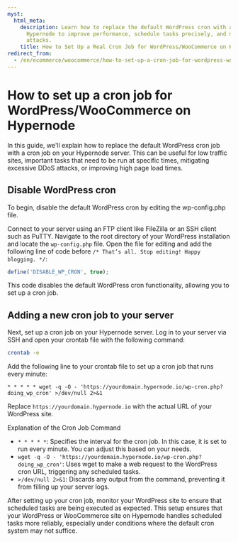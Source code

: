 ```yaml
---
myst:
  html_meta:
    description: Learn how to replace the default WordPress cron with a cron job on
      Hypernode to improve performance, schedule tasks precisely, and mitigate DDoS
      attacks.
    title: How to Set Up a Real Cron Job for WordPress/WooCommerce on Hypernode
redirect_from:
  - /en/ecommerce/woocommerce/how-to-set-up-a-cron-job-for-wordpress-woocommerce-on-hypernode/
---
```


<!-- source: https://support.hypernode.com/en/ecommerce/woocommerce/how-to-set-up-a-cron-job-for-wordpress-woocommerce-on-hypernode/ -->

# How to set up a cron job for WordPress/WooCommerce on Hypernode

In this guide, we'll explain how to replace the default WordPress cron job with a cron job on your Hypernode server. This can be useful for low traffic sites, important tasks that need to be run at specific times, mitigating excessive DDoS attacks, or improving high page load times.

## Disable WordPress cron

To begin, disable the default WordPress cron by editing the wp-config.php file.

Connect to your server using an FTP client like FileZilla or an SSH client such as PuTTY. Navigate to the root directory of your WordPress installation and locate the `wp-config.php` file. Open the file for editing and add the following line of code before `/* That’s all. Stop editing! Happy blogging. */`:

```php
define('DISABLE_WP_CRON', true);
```

This code disables the default WordPress cron functionality, allowing you to set up a cron job.

## Adding a new cron job to your server

Next, set up a cron job on your Hypernode server. Log in to your server via SSH and open your crontab file with the following command:

```bash
crontab -e
```

Add the following line to your crontab file to set up a cron job that runs every minute:

```console
* * * * * wget -q -O - 'https://yourdomain.hypernode.io/wp-cron.php?doing_wp_cron' >/dev/null 2>&1
```

Replace `https://yourdomain.hypernode.io` with the actual URL of your WordPress site.

Explanation of the Cron Job Command

- `* * * * *`: Specifies the interval for the cron job. In this case, it is set to run every minute. You can adjust this based on your needs.
- `wget -q -O - 'https://yourdomain.hypernode.io/wp-cron.php?doing_wp_cron'`: Uses wget to make a web request to the WordPress cron URL, triggering any scheduled tasks.
- `>/dev/null 2>&1`: Discards any output from the command, preventing it from filling up your server logs.

After setting up your cron job, monitor your WordPress site to ensure that scheduled tasks are being executed as expected. This setup ensures that your WordPress or WooCommerce site on Hypernode handles scheduled tasks more reliably, especially under conditions where the default cron system may not suffice.
